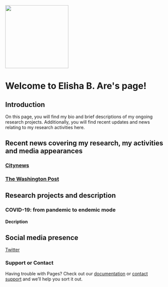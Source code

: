 
<img src="https://user-images.githubusercontent.com/28117985/176061944-af556ff9-5d7c-4a9b-ab33-b2dd952f3075.JPG" width="200">

# Welcome to Elisha B. Are's page!
## Introduction 
On this page, you will find my bio and brief descriptions of my ongoing research projects. Additionally, you will find recent updates and news relating to my research activities here.

## Recent news covering my research, my activities and media appearances 
### [Citynews](https://vancouver.citynews.ca/2022/04/11/bc-covid-modelling-data-concerns/)
### [The Washington Post](https://www.washingtonpost.com/business/is-covid-becoming-endemic-what-would-that-mean/2022/01/19/9dd7066a-791c-11ec-9dce-7313579de434_story.html)

## Research projects and description 

### COVID-19: from pandemic to endemic mode
#### Decription 




## Social media presence 
[Twitter](https://twitter.com/DrAre_ElishaB) 


### Support or Contact

Having trouble with Pages? Check out our [documentation](https://docs.github.com/categories/github-pages-basics/) or [contact support](https://support.github.com/contact) and we’ll help you sort it out.
